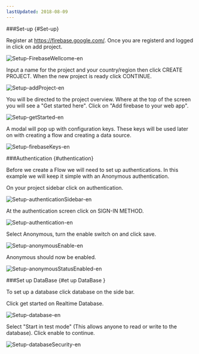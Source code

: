 ```yaml
---
lastUpdated: 2018-08-09
---
```



###Set-up   {#Set-up}

Register at https://firebase.google.com/.
Once you are registerd and logged in click on add project. 

![Setup-FirebaseWellcome-en](./../../../../img/InfoMotion/DataSource/Firebase/Setup-firebaseWellcome-en.png)


Input a name for the project and your country/region then click CREATE PROJECT. 
When the new project is ready click CONTINUE. 

![Setup-addProject-en](./../../../../img/InfoMotion/DataSource/Firebase/Setup-addProject-en.png)


You will be directed to the project overview. Where at the top of the screen you will see
a "Get started here". Click on "Add firebase to your web app". 

![Setup-getStarted-en](./../../../../img/InfoMotion/DataSource/Firebase/Setup-getStarted-en.png)


A modal will pop up with configuration keys. These keys will be used later on with creating a flow and creating a data source. 

![Setup-firebaseKeys-en](./../../../../img/InfoMotion/DataSource/Firebase/Setup-firebaseKeys-en.png)


###Authentication {#uthentication}

Before we create a Flow we will need to set up authentications. 
In this example we will keep it simple with an Anonymous authentication. 

On your project sidebar click on authentication. 

![Setup-authenticationSidebar-en](./../../../../img/InfoMotion/DataSource/Firebase/Setup-authenticationSidebar-en.png)


At the authentication screen click on SIGN-IN METHOD.

![Setup-authentication-en](./../../../../img/InfoMotion/DataSource/Firebase/Setup-authentication-en.png)


Select Anonymous, turn the enable switch on and click save. 

![Setup-anonymousEnable-en](./../../../../img/InfoMotion/DataSource/Firebase/Setup-anonymousEnable-en.png)


Anonymous should now be enabled.

![Setup-anonymousStatusEnabled-en](./../../../../img/InfoMotion/DataSource/Firebase/Setup-anonymousStatusEnabled-en.png)

###Set up DataBase  {#et up DataBase }

To set up a database click database on the side bar. 

Click get started on Realtime Database. 

![Setup-database-en](./../../../../img/InfoMotion/DataSource/Firebase/Setup-database-en.png)


Select "Start in test mode" (This allows anyone to read or write to the database). Click enable to continue. 

![Setup-databaseSecurity-en](./../../../../img/InfoMotion/DataSource/Firebase/Setup-databaseSecurity-en.png)
